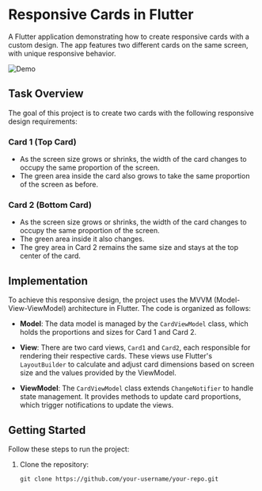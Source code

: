 # Responsive Cards in Flutter

A Flutter application demonstrating how to create responsive cards with a custom design. The app features two different cards on the same screen, with unique responsive behavior.

![Demo](demo.gif)

## Task Overview

The goal of this project is to create two cards with the following responsive design requirements:

### Card 1 (Top Card)

- As the screen size grows or shrinks, the width of the card changes to occupy the same proportion of the screen.
- The green area inside the card also grows to take the same proportion of the screen as before.

### Card 2 (Bottom Card)

- As the screen size grows or shrinks, the width of the card changes to occupy the same proportion of the screen.
- The green area inside it also changes.
- The grey area in Card 2 remains the same size and stays at the top center of the card.

## Implementation

To achieve this responsive design, the project uses the MVVM (Model-View-ViewModel) architecture in Flutter. The code is organized as follows:

- **Model**: The data model is managed by the `CardViewModel` class, which holds the proportions and sizes for Card 1 and Card 2.

- **View**: There are two card views, `Card1` and `Card2`, each responsible for rendering their respective cards. These views use Flutter's `LayoutBuilder` to calculate and adjust card dimensions based on screen size and the values provided by the ViewModel.

- **ViewModel**: The `CardViewModel` class extends `ChangeNotifier` to handle state management. It provides methods to update card proportions, which trigger notifications to update the views.

## Getting Started

Follow these steps to run the project:

1. Clone the repository:

   ```shell
   git clone https://github.com/your-username/your-repo.git
